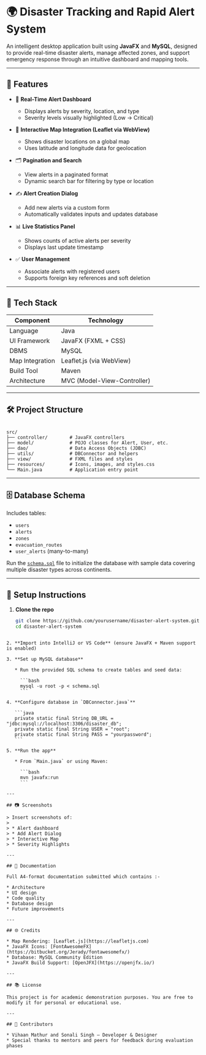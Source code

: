 # 🌍 Disaster Tracking and Rapid Alert System

An intelligent desktop application built using **JavaFX** and **MySQL**, designed to provide real-time disaster alerts, manage affected zones, and support emergency response through an intuitive dashboard and mapping tools.

---

## 📌 Features

- 🔴 **Real-Time Alert Dashboard**
  - Displays alerts by severity, location, and type
  - Severity levels visually highlighted (Low → Critical)

- 🧭 **Interactive Map Integration (Leaflet via WebView)**
  - Shows disaster locations on a global map
  - Uses latitude and longitude data for geolocation

- 🗂️ **Pagination and Search**
  - View alerts in a paginated format
  - Dynamic search bar for filtering by type or location

- ✍️ **Alert Creation Dialog**
  - Add new alerts via a custom form
  - Automatically validates inputs and updates database

- 📊 **Live Statistics Panel**
  - Shows counts of active alerts per severity
  - Displays last update timestamp

- ✅ **User Management**
  - Associate alerts with registered users
  - Supports foreign key references and soft deletion

---

## 🧰 Tech Stack

| Component        | Technology               |
|------------------|--------------------------|
| Language         | Java                     |
| UI Framework     | JavaFX (FXML + CSS)      |
| DBMS             | MySQL                    |
| Map Integration  | Leaflet.js (via WebView) |
| Build Tool       | Maven                    |
| Architecture     | MVC (Model-View-Controller) |

---

## 🛠️ Project Structure

```

src/
├── controller/        # JavaFX controllers
├── model/             # POJO classes for Alert, User, etc.
├── dao/               # Data Access Objects (JDBC)
├── utils/             # DBConnector and helpers
├── view/              # FXML files and styles
├── resources/         # Icons, images, and styles.css
└── Main.java          # Application entry point

````

---

## 🗄️ Database Schema

Includes tables:
- `users`
- `alerts`
- `zones`
- `evacuation_routes`
- `user_alerts` (many-to-many)

Run the [`schema.sql`](./schema.sql) file to initialize the database with sample data covering multiple disaster types across continents.

---

## 🔧 Setup Instructions

1. **Clone the repo**  
   ```bash
   git clone https://github.com/yourusername/disaster-alert-system.git
   cd disaster-alert-system
````

2. **Import into IntelliJ or VS Code** (ensure JavaFX + Maven support is enabled)

3. **Set up MySQL database**

   * Run the provided SQL schema to create tables and seed data:

     ```bash
     mysql -u root -p < schema.sql
     ```

4. **Configure database in `DBConnector.java`**

   ```java
   private static final String DB_URL = "jdbc:mysql://localhost:3306/disaster_db";
   private static final String USER = "root";
   private static final String PASS = "yourpassword";
   ```

5. **Run the app**

   * From `Main.java` or using Maven:

     ```bash
     mvn javafx:run
     ```

---

## 📷 Screenshots

> Insert screenshots of:
>
> * Alert dashboard
> * Add Alert Dialog
> * Interactive Map
> * Severity Highlights

---

## 📄 Documentation

Full A4-format documentation submitted which contains :-

* Architecture
* UI design
* Code quality
* Database design
* Future improvements

---

## 🌐 Credits

* Map Rendering: [Leaflet.js](https://leafletjs.com)
* JavaFX Icons: [FontAwesomeFX](https://bitbucket.org/Jerady/fontawesomefx/)
* Database: MySQL Community Edition
* JavaFX Build Support: [OpenJFX](https://openjfx.io/)

---

## 📚 License

This project is for academic demonstration purposes. You are free to modify it for personal or educational use.

---

## 🤝 Contributors

* Vihaan Mathur and Sonali Singh – Developer & Designer
* Special thanks to mentors and peers for feedback during evaluation phases

